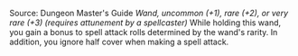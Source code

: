 Source: Dungeon Master's Guide
*Wand, uncommon (+1), rare (+2), or very rare (+3) (requires attunement by a spellcaster)*
While holding this wand, you gain a bonus to spell attack rolls determined by the wand's rarity. In addition, you ignore half cover when making a spell attack.